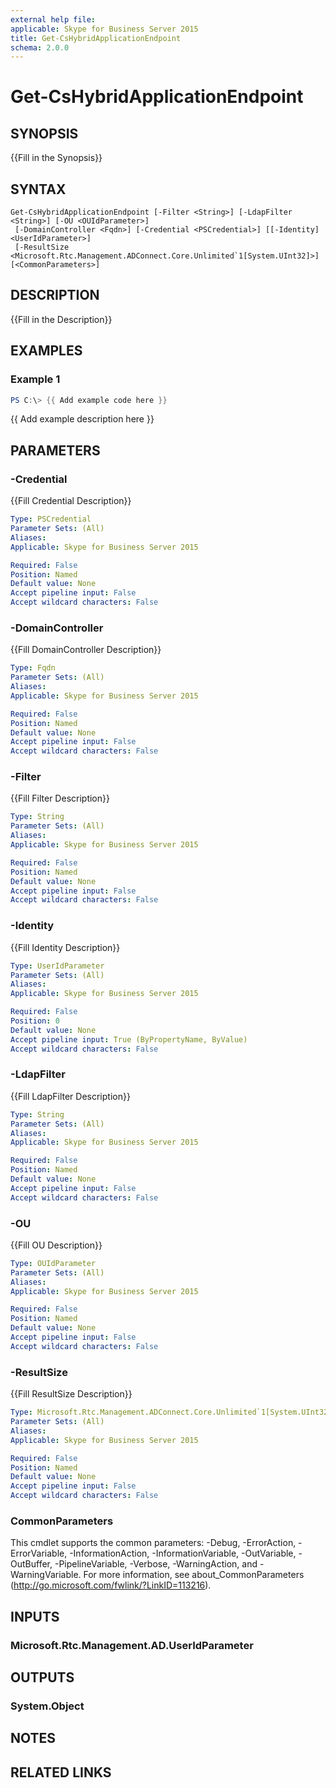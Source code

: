 ```yaml
---
external help file:
applicable: Skype for Business Server 2015
title: Get-CsHybridApplicationEndpoint
schema: 2.0.0
---
```


# Get-CsHybridApplicationEndpoint

## SYNOPSIS
{{Fill in the Synopsis}}

## SYNTAX

```
Get-CsHybridApplicationEndpoint [-Filter <String>] [-LdapFilter <String>] [-OU <OUIdParameter>]
 [-DomainController <Fqdn>] [-Credential <PSCredential>] [[-Identity] <UserIdParameter>]
 [-ResultSize <Microsoft.Rtc.Management.ADConnect.Core.Unlimited`1[System.UInt32]>] [<CommonParameters>]
```

## DESCRIPTION
{{Fill in the Description}}

## EXAMPLES

### Example 1
```powershell
PS C:\> {{ Add example code here }}
```

{{ Add example description here }}

## PARAMETERS

### -Credential
{{Fill Credential Description}}

```yaml
Type: PSCredential
Parameter Sets: (All)
Aliases:
Applicable: Skype for Business Server 2015

Required: False
Position: Named
Default value: None
Accept pipeline input: False
Accept wildcard characters: False
```

### -DomainController
{{Fill DomainController Description}}

```yaml
Type: Fqdn
Parameter Sets: (All)
Aliases:
Applicable: Skype for Business Server 2015

Required: False
Position: Named
Default value: None
Accept pipeline input: False
Accept wildcard characters: False
```

### -Filter
{{Fill Filter Description}}

```yaml
Type: String
Parameter Sets: (All)
Aliases:
Applicable: Skype for Business Server 2015

Required: False
Position: Named
Default value: None
Accept pipeline input: False
Accept wildcard characters: False
```

### -Identity
{{Fill Identity Description}}

```yaml
Type: UserIdParameter
Parameter Sets: (All)
Aliases:
Applicable: Skype for Business Server 2015

Required: False
Position: 0
Default value: None
Accept pipeline input: True (ByPropertyName, ByValue)
Accept wildcard characters: False
```

### -LdapFilter
{{Fill LdapFilter Description}}

```yaml
Type: String
Parameter Sets: (All)
Aliases:
Applicable: Skype for Business Server 2015

Required: False
Position: Named
Default value: None
Accept pipeline input: False
Accept wildcard characters: False
```

### -OU
{{Fill OU Description}}

```yaml
Type: OUIdParameter
Parameter Sets: (All)
Aliases:
Applicable: Skype for Business Server 2015

Required: False
Position: Named
Default value: None
Accept pipeline input: False
Accept wildcard characters: False
```

### -ResultSize
{{Fill ResultSize Description}}

```yaml
Type: Microsoft.Rtc.Management.ADConnect.Core.Unlimited`1[System.UInt32]
Parameter Sets: (All)
Aliases:
Applicable: Skype for Business Server 2015

Required: False
Position: Named
Default value: None
Accept pipeline input: False
Accept wildcard characters: False
```

### CommonParameters
This cmdlet supports the common parameters: -Debug, -ErrorAction, -ErrorVariable, -InformationAction, -InformationVariable, -OutVariable, -OutBuffer, -PipelineVariable, -Verbose, -WarningAction, and -WarningVariable.
For more information, see about_CommonParameters (http://go.microsoft.com/fwlink/?LinkID=113216).

## INPUTS

### Microsoft.Rtc.Management.AD.UserIdParameter


## OUTPUTS

### System.Object

## NOTES

## RELATED LINKS
